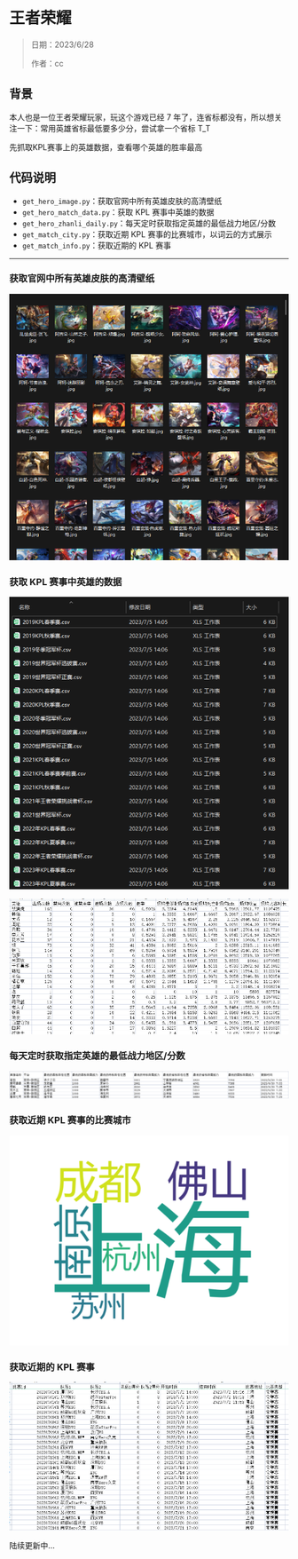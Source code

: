 # 王者荣耀

> 日期：2023/6/28
>
> 作者：cc

## 背景

本人也是一位王者荣耀玩家，玩这个游戏已经 7 年了，连省标都没有，所以想关注一下：常用英雄省标最低要多少分，尝试拿一个省标 T_T

先抓取KPL赛事上的英雄数据，查看哪个英雄的胜率最高

## 代码说明

- `get_hero_image.py`：获取官网中所有英雄皮肤的高清壁纸
- `get_hero_match_data.py`：获取 KPL 赛事中英雄的数据
- `get_hero_zhanli_daily.py`：每天定时获取指定英雄的最低战力地区/分数
- `get_match_city.py`：获取近期 KPL 赛事的比赛城市，以词云的方式展示
- `get_match_info.py`：获取近期的 KPL 赛事

---



### 获取官网中所有英雄皮肤的高清壁纸

![](https://github.com/danielchan-25/Mind-Palace/blob/main/Python/img/wzry_hero_image.png)

### 获取 KPL 赛事中英雄的数据

![](https://github.com/danielchan-25/Mind-Palace/blob/main/Python/img/wzry_match_hero_data-1.png)

![](https://github.com/danielchan-25/Mind-Palace/blob/main/Python/img/wzry_match_hero_data-2.png)

### 每天定时获取指定英雄的最低战力地区/分数

![](https://github.com/danielchan-25/Mind-Palace/blob/main/Python/img/wzry_zhanli-1.png)

### 获取近期 KPL 赛事的比赛城市

![](https://github.com/danielchan-25/Mind-Palace/blob/main/Python/img/wzry_match_city.png)

### 获取近期的 KPL 赛事

![](https://github.com/danielchan-25/Mind-Palace/blob/main/Python/img/wzry_match_data-1.png)





陆续更新中...
